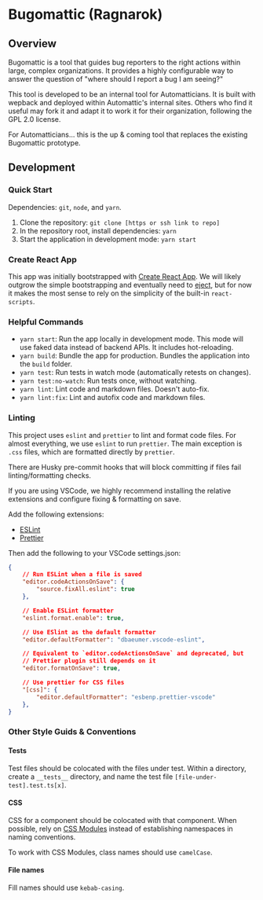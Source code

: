 # Bugomattic (Ragnarok)

## Overview

Bugomattic is a tool that guides bug reporters to the right actions within large, complex organizations.
It provides a highly configurable way to answer the question of "where should I report a bug I am seeing?"

This tool is developed to be an internal tool for Automatticians. It is built with wepback and deployed
within Automattic's internal sites. Others who find it useful may fork it and adapt it to work it for
their organization, following the GPL 2.0 license.

For Automatticians... this is the up & coming tool that replaces the existing Bugomattic prototype.

## Development

### Quick Start

Dependencies: `git`, `node`, and `yarn`.

1. Clone the repository: `git clone [https or ssh link to repo]`
2. In the repository root, install dependencies: `yarn`
3. Start the application in development mode: `yarn start`

### Create React App

This app was initially bootstrapped with [Create React App](https://create-react-app.dev/).
We will likely outgrow the simple bootstrapping and eventually need to
[eject](https://create-react-app.dev/docs/available-scripts/#npm-run-eject), but for now
it makes the most sense to rely on the simplicity of the built-in `react-scripts`.

### Helpful Commands

- `yarn start`: Run the app locally in development mode. This mode will use faked data instead of backend APIs.
  It includes hot-reloading.
- `yarn build`: Bundle the app for production. Bundles the application into the `build` folder.
- `yarn test`: Run tests in watch mode (automatically retests on changes).
- `yarn test:no-watch`: Run tests once, without watching.
- `yarn lint`: Lint code and markdown files. Doesn't auto-fix.
- `yarn lint:fix`: Lint and autofix code and markdown files.

### Linting

This project uses `eslint` and `prettier` to lint and format code files. For almost everything, we use `eslint`
to run `prettier`. The main exception is `.css` files, which are formatted directly by `prettier`.

There are Husky pre-commit hooks that will block committing if files fail linting/formatting checks.

If you are using VSCode, we highly recommend installing the relative extensions and configure fixing & formatting on save.

Add the following extensions:

- [ESLint](https://marketplace.visualstudio.com/items?itemName=dbaeumer.vscode-eslint)
- [Prettier](https://marketplace.visualstudio.com/items?itemName=esbenp.prettier-vscode)

Then add the following to your VSCode settings.json:

```json
{
	// Run ESLint when a file is saved
	"editor.codeActionsOnSave": {
		"source.fixAll.eslint": true
	},

	// Enable ESLint formatter
	"eslint.format.enable": true,

	// Use ESlint as the default formatter
	"editor.defaultFormatter": "dbaeumer.vscode-eslint",

	// Equivalent to `editor.codeActionsOnSave` and deprecated, but
	// Prettier plugin still depends on it
	"editor.formatOnSave": true,

	// Use prettier for CSS files
	"[css]": {
		"editor.defaultFormatter": "esbenp.prettier-vscode"
	},
}

```

### Other Style Guids & Conventions

#### Tests

Test files should be colocated with the files under test. Within a directory, create a `__tests__` directory,
and name the test file `[file-under-test].test.ts[x]`.

#### CSS

CSS for a component should be colocated with that component. When possible, rely on
[CSS Modules](https://github.com/css-modules/css-modules) instead of establishing namespaces in naming conventions.

To work with CSS Modules, class names should use `camelCase`.

#### File names

Fill names should use `kebab-casing`.
